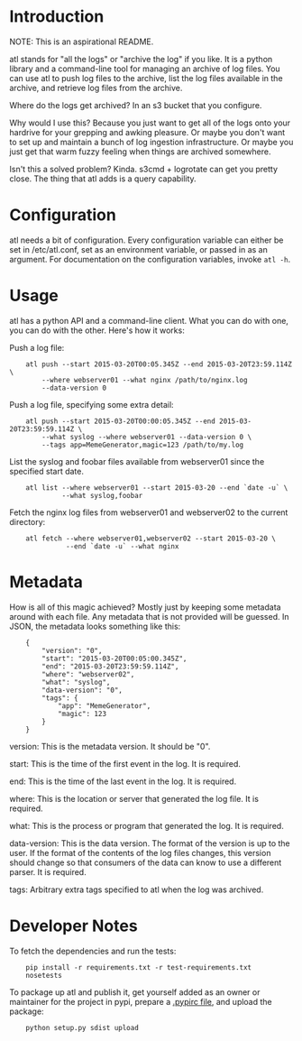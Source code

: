 Introduction
============

NOTE: This is an aspirational README.

atl stands for "all the logs" or "archive the log" if you like. It is a python
library and a command-line tool for managing an archive of log files. You can
use atl to push log files to the archive, list the log files available in the
archive, and retrieve log files from the archive.

Where do the logs get archived? In an s3 bucket that you configure.

Why would I use this? Because you just want to get all of the logs onto your
hardrive for your grepping and awking pleasure. Or maybe you don't want to set
up and maintain a bunch of log ingestion infrastructure. Or maybe you just get
that warm fuzzy feeling when things are archived somewhere.

Isn't this a solved problem? Kinda. s3cmd + logrotate can get you pretty
close. The thing that atl adds is a query capability.

Configuration
=============

atl needs a bit of configuration. Every configuration variable can either be
set in /etc/atl.conf, set as an environment variable, or passed in as an
argument. For documentation on the configuration variables, invoke `atl -h`.

Usage
=====

atl has a python API and a command-line client. What you can do with one, you
can do with the other. Here's how it works:

Push a log file:

        atl push --start 2015-03-20T00:05.345Z --end 2015-03-20T23:59.114Z \
            --where webserver01 --what nginx /path/to/nginx.log
            --data-version 0

Push a log file, specifying some extra detail:

        atl push --start 2015-03-20T00:00:05.345Z --end 2015-03-20T23:59:59.114Z \
            --what syslog --where webserver01 --data-version 0 \
            --tags app=MemeGenerator,magic=123 /path/to/my.log

List the syslog and foobar files available from webserver01 since the specified
start date.

        atl list --where webserver01 --start 2015-03-20 --end `date -u` \
                 --what syslog,foobar

Fetch the nginx log files from webserver01 and webserver02 to the current
directory:

        atl fetch --where webserver01,webserver02 --start 2015-03-20 \
                  --end `date -u` --what nginx

Metadata
========

How is all of this magic achieved? Mostly just by keeping some metadata around
with each file. Any metadata that is not provided will be guessed. In JSON, the
metadata looks something like this:

        {
            "version": "0",
            "start": "2015-03-20T00:05:00.345Z",
            "end": "2015-03-20T23:59:59.114Z",
            "where": "webserver02",
            "what": "syslog",
            "data-version": "0",
            "tags": {
                "app": "MemeGenerator",
                "magic": 123
            }
        }

version: This is the metadata version. It should be "0".

start: This is the time of the first event in the log. It is required.

end: This is the time of the last event in the log. It is required.

where: This is the location or server that generated the log file. It is
required.

what: This is the process or program that generated the log. It is required.

data-version: This is the data version. The format of the version is up to the
user. If the format of the contents of the log files changes, this version
should change so that consumers of the data can know to use a different
parser. It is required.

tags: Arbitrary extra tags specified to atl when the log was archived.

Developer Notes
===============

To fetch the dependencies and run the tests:

        pip install -r requirements.txt -r test-requirements.txt
        nosetests

To package up atl and publish it, get yourself added as an owner or maintainer
for the project in pypi, prepare a [.pypirc
file](https://docs.python.org/3.1/distutils/packageindex.html#pypirc), and
upload the package:

        python setup.py sdist upload
